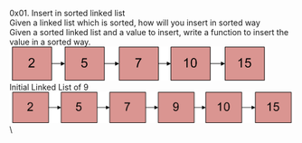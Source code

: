 0x01. Insert in sorted linked list\
Given a linked list which is sorted, how will you insert in sorted way\
Given a sorted linked list and a value to insert, write a function to insert the value in a sorted way.\
![alt text](SortedLinked-List.png)\
Initial Linked List of 9\
![alt text](UpdatedSortedLinked-List1.png)\
